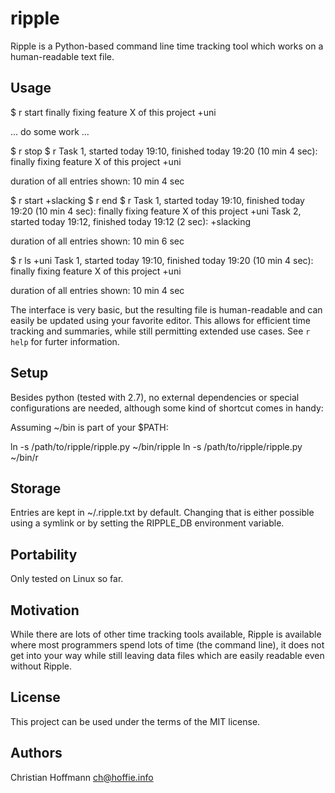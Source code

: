 ripple
======

Ripple is a Python-based command line time tracking tool which works on a human-readable text file.

Usage
-----

  $ r start finally fixing feature X of this project +uni

... do some work ...

  $ r stop
  $ r
  Task 1, started today 19:10, finished today 19:20 (10 min 4 sec): finally fixing feature X of this project +uni

  duration of all entries shown: 10 min 4 sec
  
  $ r start +slacking
  $ r end
  $ r
  Task 1, started today 19:10, finished today 19:20 (10 min 4 sec): finally fixing feature X of this project +uni
  Task 2, started today 19:12, finished today 19:12 (2 sec): +slacking

  duration of all entries shown: 10 min 6 sec
  
  $ r ls +uni
  Task 1, started today 19:10, finished today 19:20 (10 min 4 sec): finally fixing feature X of this project +uni

  duration of all entries shown: 10 min 4 sec

  
The interface is very basic, but the resulting file is human-readable and can easily be updated using your favorite editor.
This allows for efficient time tracking and summaries, while still permitting extended use cases.
See `r help` for furter information.


Setup
-----
Besides python (tested with 2.7), no external dependencies or special configurations are needed,
although some kind of shortcut comes in handy:

Assuming ~/bin is part of your $PATH:

  ln -s /path/to/ripple/ripple.py ~/bin/ripple
  ln -s /path/to/ripple/ripple.py ~/bin/r
  
Storage
-------
Entries are kept in ~/.ripple.txt by default.
Changing that is either possible using a symlink or by setting the RIPPLE_DB environment variable.

Portability
-----------
Only tested on Linux so far.

Motivation
----------
While there are lots of other time tracking tools available,
Ripple is available where most programmers spend lots of time (the command line),
it does not get into your way while still leaving data files which are easily readable even without Ripple.

License
-------
This project can be used under the terms of the MIT license.

Authors
-------
Christian Hoffmann <ch@hoffie.info>
